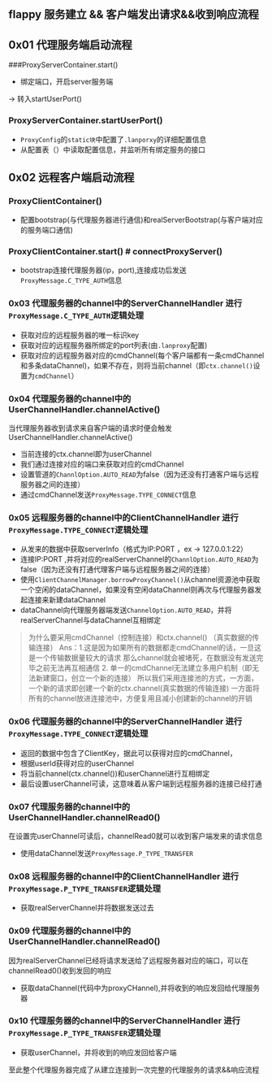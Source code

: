 
## flappy 服务建立 && 客户端发出请求&&收到响应流程

## 0x01  代理服务端启动流程
###ProxyServerContainer.start()

- 绑定端口，开启server服务端

-> 转入startUserPort()
### ProxyServerContainer.startUserPort()
- `ProxyConfig`的`static块`中配置了`.lanporxy`的详细配置信息
- 从配置表（）中读取配置信息，并监听所有绑定服务的接口

## 0x02 远程客户端启动流程
### ProxyClientContainer()
- 配置bootstrap(与代理服务器进行通信)和realServerBootstrap(与客户端对应的服务端口通信)
### ProxyClientContainer.start()  # connectProxyServer()
- bootstrap连接代理服务器(ip，port),连接成功后发送`ProxyMessage.C_TYPE_AUTH`信息


### 0x03 代理服务器的channel中的ServerChannelHandler 进行`ProxyMessage.C_TYPE_AUTH`逻辑处理
- 获取对应的远程服务器的唯一标识key
- 获取对应的远程服务器所绑定的port列表(由`.lanproxy`配置)
- 获取对应的远程服务器对应的cmdChannel(每个客户端都有一条cmdChannel和多条dataChannel)，如果不存在，则将当前channel（即`ctx.channel()`设置为`cmdChannel`）

### 0x04 代理服务器的channel中的UserChannelHandler.channelActive()
当代理服务器收到请求来自客户端的请求时便会触发UserChannelHandler.channelActive()
- 当前连接的ctx.channel即为userChannel
- 我们通过连接对应的端口来获取对应的cmdChannel
- 设置管道的`ChannlOption.AUTO_READ`为false（因为还没有打通客户端与远程服务器之间的连接）
- 通过cmdChannel发送`ProxyMessage.TYPE_CONNECT`信息

### 0x05 远程服务器的channel中的ClientChannelHandler 进行`ProxyMessage.TYPE_CONNECT`逻辑处理
- 从发来的数据中获取serverInfo（格式为IP:PORT ，ex -> 127.0.0.1:22）
- 连接IP:PORT ,并将对应的realServerChannel的`ChannlOption.AUTO_READ`为false（因为还没有打通代理客户端与远程服务器之间的连接）
- 使用`ClientChannelManager.borrowProxyChannel()`从channel资源池中获取一个空闲的dataChannel，如果没有空闲dataChannel则再次与代理服务器发起连接来新建dataChannel
- dataChannel向代理服务器端发送`ChannelOption.AUTO_READ`，并将realServerChannel与dataChannel互相绑定

> 为什么要采用cmdChannel（控制连接）和ctx.channel()  （真实数据的传输连接）
                         Ans：1.这是因为如果所有的数据都走cmdChannel的话，一旦这是一个传输数据量较大的请求
                         那么channel就会被堵死，在数据没有发送完毕之前无法再互相通信
                              2. 单一的cmdChannel无法建立多用户机制（即无法新建窗口，创立一个新的连接）
                         所以我们采用连接池的方式，一方面，一个新的请求即创建一个新的ctx.channel(真实数据的传输连接)
                         一方面将所有的channel放进连接池中，方便复用且减小创建新的channel的开销
                         
### 0x06 代理服务器的channel中的ServerChannelHandler 进行`ProxyMessage.TYPE_CONNECT`逻辑处理
- 返回的数据中包含了ClientKey，据此可以获得对应的cmdChannel，
- 根据userId获得对应的userChannel
- 将当前channel(ctx.channel())和userChannel进行互相绑定
- 最后设置userChannel可读，这意味着从客户端到远程服务器的连接已经打通

### 0x07 代理服务器的channel中的UserChannelHandler.channelRead0()
在设置完userChannel可读后，channelRead0就可以收到客户端发来的请求信息
- 使用dataChannel发送`ProxyMessage.P_TYPE_TRANSFER`

### 0x08 远程服务器的channel中的ClientChannelHandler 进行`ProxyMessage.P_TYPE_TRANSFER`逻辑处理
- 获取realServerChannel并将数据发送过去

### 0x09 代理服务器的channel中的UserChannelHandler.channelRead0()
因为realServerChannel已经将请求发送给了远程服务器对应的端口，可以在channelRead0()收到发回的响应
- 获取dataChannel(代码中为proxyCHannel),并将收到的响应发回给代理服务器

### 0x10 代理服务器的channel中的ServerChannelHandler 进行`ProxyMessage.P_TYPE_TRANSFER`逻辑处理
- 获取userChannel，并将收到的响应发回给客户端

至此整个代理服务器完成了从建立连接到一次完整的代理服务的请求&&响应流程






